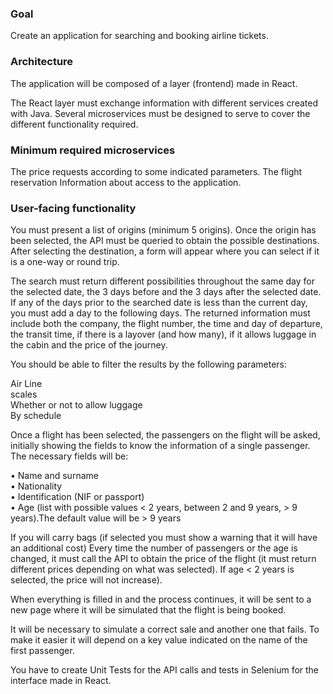 ### Goal

Create an application for searching and booking airline tickets.

### Architecture

The application will be composed of a layer (frontend) made in React.

The React layer must exchange information with different services created with Java. Several 
microservices must be designed to serve to cover the different functionality required.

### Minimum required microservices

The price requests according to some indicated parameters.
The flight reservation
Information about access to the application.

### User-facing functionality

You must present a list of origins (minimum 5 origins). Once the origin has been selected, the 
API must be queried to obtain the possible destinations. After selecting the destination, a form 
will appear where you can select if it is a one-way or round trip.

The search must return different possibilities throughout the same day for the selected date, the 
3 days before and the 3 days after the selected date. If any of the days prior to the searched 
date is less than the current day, you must add a day to the following days.
The returned information must include both the company, the flight number, the time and day 
of departure, the transit time, if there is a layover (and how many), if it allows luggage in the 
cabin and the price of the journey.

You should be able to filter the results by the following parameters:

Air Line<br>
scales<br>
Whether or not to allow luggage<br>
By schedule

Once a flight has been selected, the passengers on the flight will be asked, initially showing the 
fields to know the information of a single passenger. The necessary fields will be:

• Name and surname<br>
• Nationality<br>
• Identification (NIF or passport)<br>
• Age (list with possible values < 2 years, between 2 and 9 years, > 9 years).The default value will be > 9 years

If you will carry bags (if selected you must show a warning that it will have an additional cost)
Every time the number of passengers or the age is changed, it must call the API to obtain the 
price of the flight (it must return different prices depending on what was selected). If age < 2 
years is selected, the price will not increase).

When everything is filled in and the process continues, it will be sent to a new page where it will 
be simulated that the flight is being booked.

It will be necessary to simulate a correct sale and another one that fails. To make it easier it will 
depend on a key value indicated on the name of the first passenger.

You have to create Unit Tests for the API calls and tests in Selenium for the interface made in 
React.
